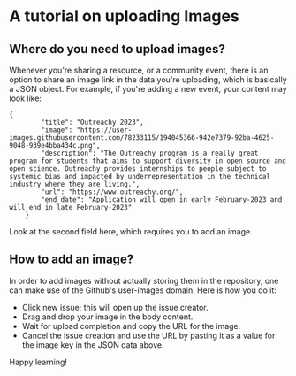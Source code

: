 # A tutorial on uploading Images

## Where do you need to upload images? 
Whenever you're sharing a resource, or a community event, there is an option to share an image link in the data you're uploading, which is basically a JSON object. For example, if you're adding a new event, your content may look like: 

```
{
        "title": "Outreachy 2023",
        "image": "https://user-images.githubusercontent.com/78233115/194045366-942e7379-92ba-4625-9048-939e4bba434c.png",
        "description": "The Outreachy program is a really great program for students that aims to support diversity in open source and open science. Outreachy provides internships to people subject to systemic bias and impacted by underrepresentation in the technical industry where they are living.",
        "url": "https://www.outreachy.org/",
        "end_date": "Application will open in early February-2023 and will end in late February-2023"
    }
```

Look at the second field here, which requires you to add an image. 

## How to add an image? 

In order to add images without actually storing them in the repository, one can make use of the Github's user-images domain. Here is how you do it: 
- Click new issue; this will open up the issue creator.
- Drag and drop your image in the body content. 
- Wait for upload completion and copy the URL for the image.
- Cancel the issue creation and use the URL by pasting it as a value for the image key in the JSON data above.

Happy learning! 